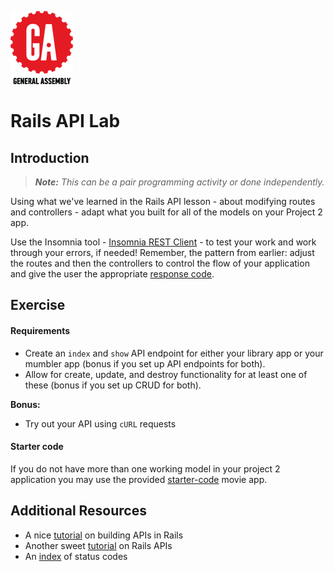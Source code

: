 ![GA](https://github.com/keyanbagheri/GA_WDI_Public_Assets/blob/master/images/_ga_lesson_icons/ga.png?raw=true)

# Rails API Lab

## Introduction

> ***Note:*** _This can be a pair programming activity or done independently._

Using what we've learned in the Rails API lesson - about modifying routes and controllers - adapt what you built for all of the models on your Project 2 app.

Use the Insomnia tool - [Insomnia REST Client](http://insomnia.rest/) - to test your work and work through your errors, if needed!  Remember, the pattern from earlier: adjust the routes and then the controllers to control the flow of your application and give the user the appropriate [response code](http://www.restapitutorial.com/httpstatuscodes.html).

## Exercise

#### Requirements

- Create an `index` and `show` API endpoint for either your library app or your mumbler app (bonus if you set up API endpoints for both).
- Allow for create, update, and destroy functionality for at least one of these (bonus if you set up CRUD for both).



**Bonus:**

- Try out your API using `cURL` requests

#### Starter code

If you do not have more than one working model in your project 2 application you may use the provided [starter-code](starter-code) movie app.

## Additional Resources

- A nice [tutorial](https://www.amberbit.com/blog/2014/2/19/building-and-documenting-api-in-rails/) on building APIs in Rails
- Another sweet [tutorial](http://www.yoniweisbrod.com/rails-api-mini-guide/) on Rails APIs
- An [index](http://www.restapitutorial.com/httpstatuscodes.html) of status codes